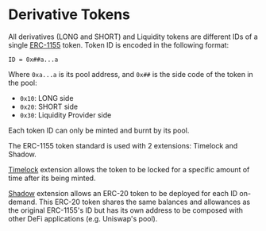 # Derivative Tokens

All derivatives (LONG and SHORT) and Liquidity tokens are different IDs of a single [ERC-1155](https://eips.ethereum.org/EIPS/eip-1155) token. Token ID is encoded in the following format:

`ID = 0x##a...a`

Where `0xa...a` is its pool address, and `0x##` is the side code of the token in the pool:

* `0x10`: LONG side
* `0x20`: SHORT side
* `0x30`: Liquidity Provider side

Each token ID can only be minted and burnt by its pool.

The ERC-1155 token standard is used with 2 extensions: Timelock and Shadow.

[Timelock](https://github.com/derivable-labs/erc1155-timelock) extension allows the token to be locked for a specific amount of time after its being minted.

[Shadow](https://github.com/derivable-labs/shadow-token) extension allows an ERC-20 token to be deployed for each ID on-demand. This ERC-20 token shares the same balances and allowances as the original ERC-1155's ID but has its own address to be composed with other DeFi applications (e.g. Uniswap's pool).&#x20;
